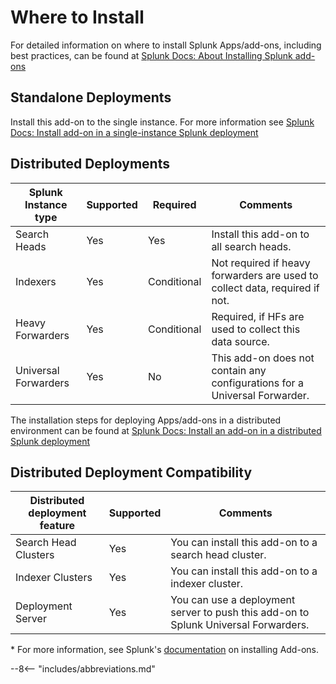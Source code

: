 # Where to Install

For detailed information on where to install Splunk Apps/add-ons, including best practices, can be found at [Splunk Docs: About Installing Splunk add-ons](https://docs.splunk.com/Documentation/AddOns/released/Overview/Wheretoinstall)

## Standalone Deployments

Install this add-on to the single instance. For more information see [Splunk Docs: Install add-on in a single-instance Splunk deployment](https://docs.splunk.com/Documentation/AddOns/released/Overview/Singleserverinstall)

## Distributed Deployments

Splunk Instance type | Supported | Required | Comments
-------------------- | --------- | -------- | --------
Search Heads | Yes | Yes | Install this add-on to all search heads.
Indexers | Yes | Conditional | Not required if heavy forwarders are used to collect data, required if not.
Heavy Forwarders | Yes | Conditional | Required, if HFs are used to collect this data source.
Universal Forwarders | Yes | No| This add-on does not contain any configurations for a Universal Forwarder.

The installation steps for deploying Apps/add-ons in a distributed environment can be found at [Splunk Docs: Install an add-on in a distributed Splunk deployment](https://docs.splunk.com/Documentation/AddOns/released/Overview/Distributedinstall)

## Distributed Deployment Compatibility

Distributed deployment feature | Supported | Comments
------------------------------ | --------- | --------
Search Head Clusters | Yes | You can install this add-on to a search head cluster.
Indexer Clusters | Yes | You can install this add-on to a indexer cluster.
Deployment Server | Yes | You can use a deployment server to push this add-on to Splunk Universal Forwarders.

\* For more information, see Splunk's [documentation](https://docs.splunk.com/Documentation/AddOns/released/Overview/Installingadd-ons) on installing Add-ons.

--8<-- "includes/abbreviations.md"